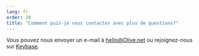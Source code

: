 ```yaml
---
lang: fr
order: 28
title: "Comment puis-je vous contacter avec plus de questions?"
---
```


Vous pouvez nous envoyer un e-mail à [hello@Olive.net](mailto:hello@Olive.net) ou rejoignez-nous sur [Keybase](https://keybase.io/team/Olive_network.public).
